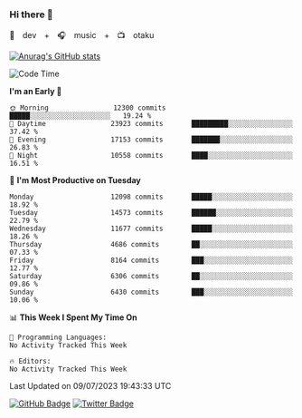 ### Hi there 👋

🚀　dev　+　🎧　music　+　📺　otaku


[![Anurag's GitHub stats](https://github-readme-stats.vercel.app/api?username=koheitasaka&count_private=true&show_icons=true&theme=monokai)](https://github.com/koheitasaka/github-readme-stats)

<!--START_SECTION:waka-->
![Code Time](http://img.shields.io/badge/Code%20Time-1%2C161%20hrs%2023%20mins-blue)

**I'm an Early 🐤** 

```text
🌞 Morning                12300 commits       █████░░░░░░░░░░░░░░░░░░░░   19.24 % 
🌆 Daytime                23923 commits       █████████░░░░░░░░░░░░░░░░   37.42 % 
🌃 Evening                17153 commits       ███████░░░░░░░░░░░░░░░░░░   26.83 % 
🌙 Night                  10558 commits       ████░░░░░░░░░░░░░░░░░░░░░   16.51 % 
```
📅 **I'm Most Productive on Tuesday** 

```text
Monday                   12098 commits       █████░░░░░░░░░░░░░░░░░░░░   18.92 % 
Tuesday                  14573 commits       ██████░░░░░░░░░░░░░░░░░░░   22.79 % 
Wednesday                11677 commits       █████░░░░░░░░░░░░░░░░░░░░   18.26 % 
Thursday                 4686 commits        ██░░░░░░░░░░░░░░░░░░░░░░░   07.33 % 
Friday                   8164 commits        ███░░░░░░░░░░░░░░░░░░░░░░   12.77 % 
Saturday                 6306 commits        ██░░░░░░░░░░░░░░░░░░░░░░░   09.86 % 
Sunday                   6430 commits        ███░░░░░░░░░░░░░░░░░░░░░░   10.06 % 
```


📊 **This Week I Spent My Time On** 

```text
💬 Programming Languages: 
No Activity Tracked This Week

🔥 Editors: 
No Activity Tracked This Week
```


 Last Updated on 09/07/2023 19:43:33 UTC
<!--END_SECTION:waka-->

[![GitHub Badge](https://img.shields.io/badge/GitHub-100000?style=for-the-badge&logo=github&logoColor=white)](https://github.com/koheitasaka)
[![Twitter Badge](https://img.shields.io/badge/Twitter-1DA1F2?style=for-the-badge&logo=twitter&logoColor=white)](https://twitter.com/sleep_asleep_)
